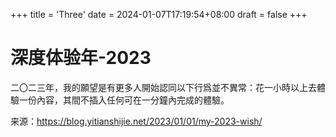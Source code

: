 +++
title = 'Three'
date = 2024-01-07T17:19:54+08:00
draft = false
+++

# 深度体验年-2023

二〇二三年，我的願望是有更多人開始認同以下行爲並不異常：花一小時以上去體驗一份內容，其間不插入任何可在一分鐘內完成的體驗。

来源：https://blog.yitianshijie.net/2023/01/01/my-2023-wish/